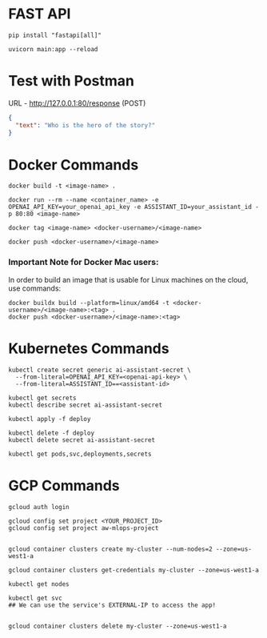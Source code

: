# FAST API
```
pip install "fastapi[all]"

uvicorn main:app --reload
```


# Test with Postman
URL - http://127.0.0.1:80/response
(POST)

```json
{
  "text": "Who is the hero of the story?"
}
```


# Docker Commands
```
docker build -t <image-name> .
 
docker run --rm --name <container_name> -e OPENAI_API_KEY=your_openai_api_key -e ASSISTANT_ID=your_assistant_id -p 80:80 <image-name>

docker tag <image-name> <docker-username>/<image-name>

docker push <docker-username>/<image-name>
```

### Important Note for Docker Mac users:
In order to build an image that is usable for Linux machines on the cloud, use commands:
```
docker buildx build --platform=linux/amd64 -t <docker-username>/<image-name>:<tag> .
docker push <docker-username>/<image-name>:<tag>
```


# Kubernetes Commands
```
kubectl create secret generic ai-assistant-secret \
  --from-literal=OPENAI_API_KEY=<openai-api-key> \
  --from-literal=ASSISTANT_ID==<assistant-id>

kubectl get secrets
kubectl describe secret ai-assistant-secret

kubectl apply -f deploy

kubectl delete -f deploy
kubectl delete secret ai-assistant-secret

kubectl get pods,svc,deployments,secrets
```


# GCP Commands
```
gcloud auth login

gcloud config set project <YOUR_PROJECT_ID>
gcloud config set project aw-mlops-project


gcloud container clusters create my-cluster --num-nodes=2 --zone=us-west1-a

gcloud container clusters get-credentials my-cluster --zone=us-west1-a

kubectl get nodes

kubectl get svc 
## We can use the service's EXTERNAL-IP to access the app!


gcloud container clusters delete my-cluster --zone=us-west1-a
```